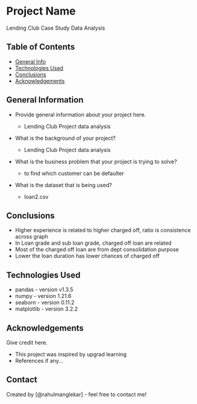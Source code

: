 # Project Name

Lending Club Case Study Data Analysis

## Table of Contents
* [General Info](#general-information)
* [Technologies Used](#technologies-used)
* [Conclusions](#conclusions)
* [Acknowledgements](#acknowledgements)


## General Information
- Provide general information about your project here.
   - Lending Club Project data analysis

- What is the background of your project?
   - Lending Club Project data analysis

- What is the business problem that your project is trying to solve?
   -  to find which customer can be defaulter

- What is the dataset that is being used?
   - loan2.csv

## Conclusions
- Higher experience is related to higher charged off, ratio is consistence across graph
- In Loan grade and sub loan grade, charged off loan are related 
- Most of the charged off loan are from dept consolidation purpose
- Lower the loan duration has lower chances of charged off


## Technologies Used
- pandas - version v1.3.5
- numpy - version 1.21.6
- seaborn - version 0.11.2
- matplotlib - version 3.2.2

## Acknowledgements
Give credit here.
- This project was inspired by upgrad learning
- References if any...

## Contact
Created by [@rahulmanglekar] - feel free to contact me!
